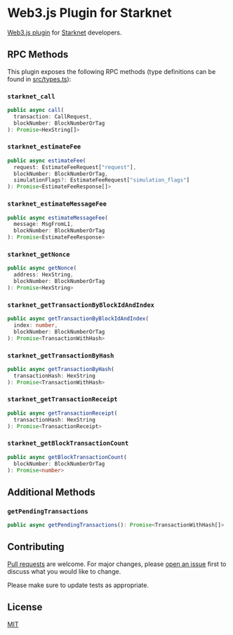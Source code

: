 # Web3.js Plugin for Starknet

[Web3.js plugin](https://docs.web3js.org/guides/web3_plugin_guide/) for
[Starknet](https://www.starknet.io/) developers.

## RPC Methods

This plugin exposes the following RPC methods (type definitions can be found in
[src/types.ts](src/types.ts)):

### `starknet_call`

```ts
public async call(
  transaction: CallRequest,
  blockNumber: BlockNumberOrTag
): Promise<HexString[]>
```

### `starknet_estimateFee`

```ts
public async estimateFee(
  request: EstimateFeeRequest["request"],
  blockNumber: BlockNumberOrTag,
  simulationFlags?: EstimateFeeRequest["simulation_flags"]
): Promise<EstimateFeeResponse[]>
```

### `starknet_estimateMessageFee`

```ts
public async estimateMessageFee(
  message: MsgFromL1,
  blockNumber: BlockNumberOrTag
): Promise<EstimateFeeResponse>
```

### `starknet_getNonce`

```ts
public async getNonce(
  address: HexString,
  blockNumber: BlockNumberOrTag
): Promise<HexString>
```

### `starknet_getTransactionByBlockIdAndIndex`

```ts
public async getTransactionByBlockIdAndIndex(
  index: number,
  blockNumber: BlockNumberOrTag
): Promise<TransactionWithHash>
```

### `starknet_getTransactionByHash`

```ts
public async getTransactionByHash(
  transactionHash: HexString
): Promise<TransactionWithHash>
```

### `starknet_getTransactionReceipt`

```ts
public async getTransactionReceipt(
  transactionHash: HexString
): Promise<TransactionReceipt>
```

### `starknet_getBlockTransactionCount`

```ts
public async getBlockTransactionCount(
  blockNumber: BlockNumberOrTag
): Promise<number>
```

## Additional Methods

### `getPendingTransactions`

```ts
public async getPendingTransactions(): Promise<TransactionWithHash[]>
```

## Contributing

[Pull requests](https://github.com/ChainSafe/web3-plugin-starknet/pulls) are
welcome. For major changes, please
[open an issue](https://github.com/ChainSafe/web3-plugin-starknet/issues/new)
first to discuss what you would like to change.

Please make sure to update tests as appropriate.

## License

[MIT](https://choosealicense.com/licenses/mit/)
